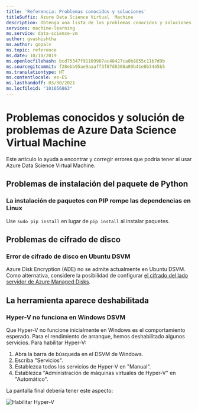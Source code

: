 ```yaml
---
title: 'Referencia: Problemas conocidos y soluciones'
titleSuffix: Azure Data Science Virtual  Machine
description: Obtenga una lista de los problemas conocidos y soluciones para Azure Data Science Virtual Machine
services: machine-learning
ms.service: data-science-vm
author: gvashishtha
ms.author: gopalv
ms.topic: reference
ms.date: 10/10/2019
ms.openlocfilehash: bcd75347f91109967ac48427ca0b8855c11b7d9b
ms.sourcegitcommit: f28ebb95ae9aaaff3f87d8388a09b41e0b3445b5
ms.translationtype: HT
ms.contentlocale: es-ES
ms.lasthandoff: 03/30/2021
ms.locfileid: "101656863"
---
```

# <a name="known-issues-and-troubleshooting-the-azure-data-science-virtual-machine"></a>Problemas conocidos y solución de problemas de Azure Data Science Virtual Machine

Este artículo lo ayuda a encontrar y corregir errores que podría tener al usar Azure Data Science Virtual Machine.

## <a name="python-package-installation-issues"></a>Problemas de instalación del paquete de Python

### <a name="installing-packages-with-pip-breaks-dependencies-on-linux"></a>La instalación de paquetes con PIP rompe las dependencias en Linux

Use `sudo pip install` en lugar de `pip install` al instalar paquetes.

## <a name="disk-encryption-issues"></a>Problemas de cifrado de disco

### <a name="disk-encryption-fails-on-the-ubuntu-dsvm"></a>Error de cifrado de disco en Ubuntu DSVM

Azure Disk Encryption (ADE) no se admite actualmente en Ubuntu DSVM. Como alternativa, considere la posibilidad de configurar [el cifrado del lado servidor de Azure Managed Disks](../../virtual-machines/disk-encryption.md).

## <a name="tool-appears-disabled"></a>La herramienta aparece deshabilitada

### <a name="hyper-v-does-not-work-on-the-windows-dsvm"></a>Hyper-V no funciona en Windows DSVM

Que Hyper-V no funcione inicialmente en Windows es el comportamiento esperado. Para el rendimiento de arranque, hemos deshabilitado algunos servicios. Para habilitar Hyper-V:

1. Abra la barra de búsqueda en el DSVM de Windows.
1. Escriba "Servicios".
1. Establezca todos los servicios de Hyper-V en "Manual".
1. Establezca "Administración de máquinas virtuales de Hyper-V" en "Automático".

La pantalla final debería tener este aspecto:

   ![Habilitar Hyper-V](./media/workaround/hyperv-enable-dsvm.png)